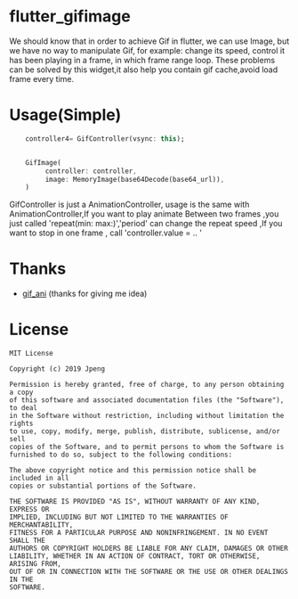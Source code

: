 # flutter_gifimage

We should know that in order to achieve Gif in flutter, we can use Image, but we have no way to manipulate Gif, for example: change its speed, control it has been playing in a frame,
 in which frame range loop. These problems can be solved by this widget,it also help you contain gif cache,avoid load frame every time.

# Usage(Simple)

 ```dart
     controller4= GifController(vsync: this);


     GifImage(
          controller: controller,
          image: MemoryImage(base64Decode(base64_url)),
     )

 ```
 GifController is just a AnimationController, usage is the same with AnimationController,If you want to play animate Between two frames ,you just called 'repeat(min: max:)','period' can change the repeat speed
 ,If you want to stop in one frame ,  call 'controller.value = .. '

# Thanks
* [gif_ani](https://github.com/hyz1992/gif_ani)  (thanks for giving me idea)

# License

```
MIT License

Copyright (c) 2019 Jpeng

Permission is hereby granted, free of charge, to any person obtaining a copy
of this software and associated documentation files (the "Software"), to deal
in the Software without restriction, including without limitation the rights
to use, copy, modify, merge, publish, distribute, sublicense, and/or sell
copies of the Software, and to permit persons to whom the Software is
furnished to do so, subject to the following conditions:

The above copyright notice and this permission notice shall be included in all
copies or substantial portions of the Software.

THE SOFTWARE IS PROVIDED "AS IS", WITHOUT WARRANTY OF ANY KIND, EXPRESS OR
IMPLIED, INCLUDING BUT NOT LIMITED TO THE WARRANTIES OF MERCHANTABILITY,
FITNESS FOR A PARTICULAR PURPOSE AND NONINFRINGEMENT. IN NO EVENT SHALL THE
AUTHORS OR COPYRIGHT HOLDERS BE LIABLE FOR ANY CLAIM, DAMAGES OR OTHER
LIABILITY, WHETHER IN AN ACTION OF CONTRACT, TORT OR OTHERWISE, ARISING FROM,
OUT OF OR IN CONNECTION WITH THE SOFTWARE OR THE USE OR OTHER DEALINGS IN THE
SOFTWARE.

```
